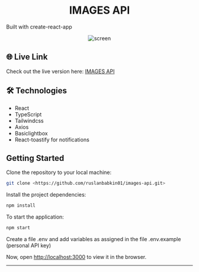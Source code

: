<h1 align='center'>IMAGES API</h2>

Built with create-react-app

<div align="center">
<image src="/src/images/screenshot.jpg" alt="screen" align='center'>
</div>

## 🌐 Live Link

Check out the live version here: [IMAGES API](https://ruslanbabkin01.github.io/images-api/)


## 🛠️ Technologies
- React
- TypeScript
- Tailwindcss
- Axios
- Basiclightbox
- React-toastify for notifications

##  Getting Started

Clone the repository to your local machine:
```bash
git clone <https://github.com/ruslanbabkin01/images-api.git>
```
Install the project dependencies:
```bash
npm install
```
To start the application:
```bash
npm start
```
Create a file .env and add variables as assigned in the file .env.example (personal API key)

Now, open [http://localhost:3000](http://localhost:3000) to view it in the browser.

---
